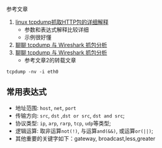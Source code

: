 参考文章

1. [linux tcpdump抓取HTTP包的详细解释](https://www.cnblogs.com/zgq123456/p/9878711.html)
    - 参数和表达式解释比较详细
    - 示例很好懂
2. [聊聊 tcpdump 与 Wireshark 抓包分析](https://mp.weixin.qq.com/s?__biz=MzAxODI5ODMwOA==&mid=2666539134&idx=1&sn=5166f0aac718685382c0aa1cb5dbca45&scene=5&srcid=0527iHXDsFlkjBlkxHbM2S3E#rd)
3. [聊聊 tcpdump 与 Wireshark 抓包分析](https://www.jianshu.com/p/8d9accf1d2f1)
    - 参考文章2的转载文章

```
tcpdump -nv -i eth0
```

## 常用表达式

- 地址范围: `host`, `net`, `port`
- 传输方向: `src`, `dst` ,`dst or src`, `dst and src`;
- 协议类型: `ip`, `arp`, `rarp`, `tcp`, `udp`等类型;
- 逻辑运算: 取非运算`not(!)`, 与运算`and(&&)`, 或运算`or(||)`;
- 其他重要的关键字如下：gateway, broadcast,less,greater

